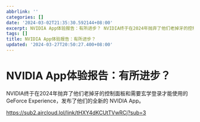 ```yaml
---
abbrlink: ''
categories: []
date: '2024-03-02T21:35:30.592144+08:00'
excerpt: NVIDIA App体验报告：有所进步？ NVIDIA终于在2024年抛弃了他们老掉牙的控制面板和需要玄学登录才能使用的 GeForce Experience，发布了他们的全新的 NVIDIA App。 
tags: []
title: NVIDIA App体验报告：有所进步？
updated: '2024-03-27T20:50:27.400+08:00'
---
```

# NVIDIA App体验报告：有所进步？

NVIDIA终于在2024年抛弃了他们老掉牙的控制面板和需要玄学登录才能使用的 GeForce Experience，发布了他们的全新的 NVIDIA App。

https://sub2.aircloud.lol/link/tHXY4dKCUtTVwRCj?sub=3
